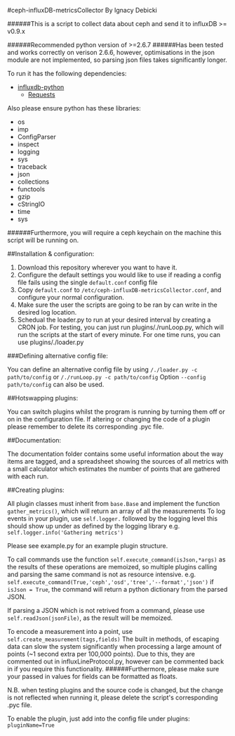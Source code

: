 #ceph-influxDB-metricsCollector
By Ignacy Debicki

######This is a script to collect data about ceph and send it to influxDB >= v0.9.x

######Recommended python version of >=2.6.7
######Has been tested and works correctly on verison 2.6.6, however, optimisations in the json module are not implemented, so parsing json files takes significantly longer.


To run it has the following dependencies:

* [influxdb-python](https://github.com/influxdb/influxdb-python)
  * [Requests](http://docs.python-requests.org/)

Also please ensure python has these libraries:

* os	
* imp
* ConfigParser
* inspect
* logging
* sys
* traceback
* json
* collections
* functools
* gzip
* cStringIO
* time
* sys

######Furthermore, you will require a ceph keychain on the machine this script will be running on.

##Installation & configuration:

1. Download this repository wherever you want to have it.
2. Configure the default settings you would like to use if reading a config file fails using the single `default.conf` config file
3. Copy `default.conf` to `/etc/ceph-influxDB-metricsCollector.conf`, and configure your normal configuration.
4. Make sure the user the scripts are going to be ran by can write in the desired log location.
5. Schedual the loader.py to run at your desired interval by creating a CRON job. For testing, you can just run plugins/./runLoop.py, which will run the scripts at the start of every minute. For one time runs, you can use plugins/./loader.py


###Defining alternative config file:

You can define an alternative config file by using `/./loader.py -c path/to/config` or `/./runLoop.py -c path/to/config`
Option `--config path/to/config` can also be used.

##Hotswapping plugins:

You can switch plugins whilst the program is running by turning them off or on in the configuration file.
If altering or changing the code of a plugin please remember to delete its corresponding .pyc file.

##Documentation:

The documentation folder contains some useful information about the way items are tagged, and a spreadsheet showing the sources of all metrics with a small calculator which estimates the number of points that are gathered with each run.

##Creating plugins:

All plugin classes must inherit from `base.Base` and implement the function `gather_metrics()`, which will return an array of all the measurements
To log events in your plugin, use `self.logger.` followed by the logging level this should show up under as defined by the logging library
e.g. `self.logger.info('Gathering metrics')`

Please see example.py for an example plugin structure.

To call commands use the function `self.execute_command(isJson,*args)` as the results of these operations are memoized, so multiple plugins calling and parsing the same command is not as resource intensive.
e.g. `self.execute_command(True,'ceph','osd','tree','--format','json')`
if `isJson = True`, the command will return a python dictionary from the parsed JSON. 

If parsing a JSON which is not retrived from a command, please use `self.readJson(jsonFile)`, as the result will be memoized.

To encode a measurement into a point, use `self.create_measurement(tags,fields)`
The built in methods, of escaping data can slow the system significantly when processing a large amount of points (~1 second extra per 100,000 points).
Due to this, they are commented out in influxLineProtocol.py, however can be commented back in if you require this functionality.
######Furthermore, please make sure your passed in values for fields can be formatted as floats.

N.B. when testing plugins and the source code is changed, but the change is not reflected when running it, please delete the script's corresponding .pyc file.

To enable the plugin, just add into the config file under plugins:
`pluginName=True`
